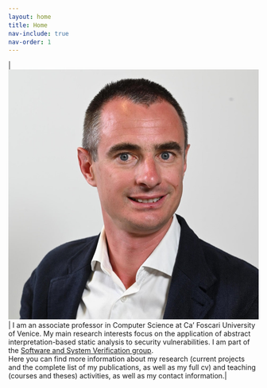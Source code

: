 ```yaml
---
layout: home
title: Home
nav-include: true
nav-order: 1
---
```


<style>
.column {
	float: left;
	width: 49.4%;
}

/* Clear floats after the columns */
.row:after {
	content: "";
	display: table;
	clear: both;
}
</style>

| ![Pietro Ferrara's picture](picture.jpg) | I am an associate professor in Computer Science at Ca’ Foscari University of Venice. My main research interests focus on the application of abstract interpretation-based static analysis to security vulnerabilities. I am part of the [Software and System Verification group](https://unive-ssv.github.io/).<br> Here you can find more information about my research (current projects and the complete list of my publications, as well as my full cv) and teaching (courses and theses) activities, as well as my contact information.|

